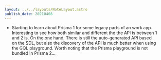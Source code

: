 ```yaml
---
layout: ../../layouts/NoteLayout.astro
publish_date: 20210408
---
```


- Starting to learn about Prisma 1 for some legacy parts of an work app. Interesting to see how both similar and different the the API is between 1 and 2 is. On the one hand, There is still the auto-generated API based on the SDL, but also the discovery of the API is much better when using the GQL playground. Worth noting that the Prisma playground is not bundled in Prisma 2...
